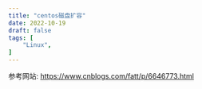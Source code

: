 ```yaml
---
title: "centos磁盘扩容"
date: 2022-10-19
draft: false
tags: [
    "Linux",
]
---
```


参考网站:
https://www.cnblogs.com/fatt/p/6646773.html



